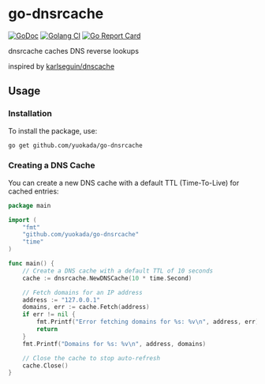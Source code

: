 # go-dnsrcache

[![GoDoc](https://godoc.org/github.com/yuokada/go-dnsrcache?status.svg)](https://godoc.org/github.com/yuokada/go-dnsrcache)
[![Golang CI](https://github.com/yuokada/go-dnsrcache/actions/workflows/golang.yml/badge.svg)](https://github.com/yuokada/go-dnsrcache/actions/workflows/golang.yml)
[![Go Report Card](https://goreportcard.com/badge/github.com/yuokada/go-dnsrcache)](https://goreportcard.com/report/github.com/yuokada/go-dnsrcache)

dnsrcache caches DNS reverse lookups


inspired by [karlseguin/dnscache](https://github.com/karlseguin/dnscache "karlseguin/dnscache: A DNS Cache for Go")


## Usage

### Installation

To install the package, use:

```bash
go get github.com/yuokada/go-dnsrcache
```

### Creating a DNS Cache

You can create a new DNS cache with a default TTL (Time-To-Live) for cached entries:

```go
package main

import (
    "fmt"
    "github.com/yuokada/go-dnsrcache"
    "time"
)

func main() {
    // Create a DNS cache with a default TTL of 10 seconds
    cache := dnsrcache.NewDNSCache(10 * time.Second)

    // Fetch domains for an IP address
    address := "127.0.0.1"
    domains, err := cache.Fetch(address)
    if err != nil {
        fmt.Printf("Error fetching domains for %s: %v\n", address, err)
        return
    }
    fmt.Printf("Domains for %s: %v\n", address, domains)

    // Close the cache to stop auto-refresh
    cache.Close()
}
```
